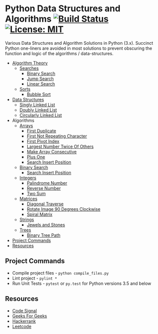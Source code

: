 # Python Data Structures and Algorithms [![Build Status](https://travis-ci.org/ahcode0919/python-ds-algorithms.svg?branch=master)](https://travis-ci.org/ahcode0919/python-ds-algorithms) [![License: MIT](https://img.shields.io/badge/License-MIT-yellow.svg)](https://opensource.org/licenses/MIT)

Various Data Structures and Algorithm Solutions in Python (3.x). Succinct Python one-liners are avoided in most solutions
to prevent obscuring the function and logic of the algorithms / data-structures.  

* [Algorithm Theory](./algorithm_theory/README.md)
    * [Searches](./algorithm_theory/README.md#searches)
        * [Binary Search](./algorithm_theory/README.md#binary-search)
        * [Jump Search](./algorithm_theory/README.md#jump-search)
        * [Linear Search](./algorithm_theory/README.md#linear-search)
    * [Sorts](./algorithm_theory/README.md#sorts)
        * [Bubble Sort](./algorithm_theory/README.md#bubble-sort)
* [Data Structures](./data_structures/README.md)
    * [Singly Linked List](./data_structures/README.md#singly-linked-list)
    * [Doubly Linked List](./data_structures/README.md#doubly-linked-list)
    * [Circularly Linked List](./data_structures/README.md#circularly-linked-list)
* Algorithms
    * [Arrays](./arrays/README.md)
        * [First Duplicate](./arrays/README.md#first-duplicate)
        * [First Not Repeating Character](./arrays/README.md#first-not-repeating-character)
        * [First Pivot Index](./arrays/README.md#first-pivot-index)
        * [Largest Number Twice Of Others](./arrays/README.md#largest-number-at-least-twice-of-others)
        * [Make Array Consecutive](./arrays/README.md#make-array-consecutive)
        * [Plus One](./arrays/README.md#plus-one)
        * [Search Insert Position](./arrays/README.md#search-insert-position)
    * [Binary Search](./binary_search/README.md)
        * [Search Insert Position](./binary_search/README.md#search-insert-position)
    * [Integers](./integers/README.md)
        * [Palindrome Number](./integers/README.md#palindrome-number)
        * [Reverse Number](./integers/README.md#reverse-number)
        * [Two Sum](./integers/README.md#two-sum)
    * [Matrices](./multi_dimensional_arrays/README.md)
        * [Diagonal Traverse](./multi_dimensional_arrays/README.md#diagonal-traverse)
        * [Rotate Image 90 Degrees Clockwise](./multi_dimensional_arrays/README.md#rotate-image-90-degrees-clockwise)
        * [Spiral Matrix](./multi_dimensional_arrays/README.md#spiral-matrix)
    * [Strings](./strings/README.md)
        * [Jewels and Stones](./strings/README.md#jewels-and-stones)
    * [Trees](./trees/README.md)
        * [Binary Tree Path](./trees/README.md#binary-tree-path)
* [Project Commands](#project-commands)
* [Resources](#resources)

## Project Commands

* Compile project files - `python compile_files.py`
* Lint project - `pylint *`
* Run Unit Tests - `pytest` or `py.test` for Python versions 3.5 and below

## Resources

* [Code Signal](https://codesignal.com)
* [Geeks For Geeks](https://www.geeksforgeeks.org/)
* [Hackerrank](https://www.hackerrank.com/)
* [Leetcode](https://www.leetcode.com)
